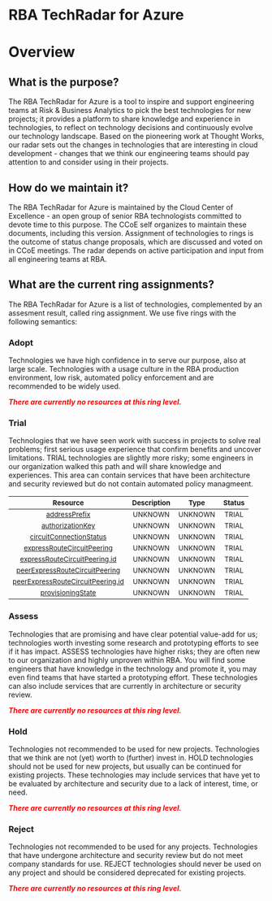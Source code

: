 
RBA TechRadar for Azure
=======================

# Overview

## What is the purpose?


The RBA TechRadar for Azure is a tool to inspire and support engineering teams at Risk & Business Analytics to pick the best technologies for new projects; it provides a platform to share knowledge and experience in technologies, to reflect on technology decisions and continuously evolve our technology landscape.  Based on the pioneering work at Thought Works, our radar sets out the changes in technologies that are interesting in cloud development - changes that we think our engineering teams should pay attention to and consider using in their projects.
## How do we maintain it?


The RBA TechRadar for Azure is maintained by the Cloud Center of Excellence - an open group of senior RBA technologists committed to devote time to this purpose.  The CCoE self organizes to maintain these documents, including this version.  Assignment of technologies to rings is the outcome of status change proposals, which are discussed and voted on in CCoE meetings.  The radar depends on active participation and input from all engineering teams at RBA.
## What are the current ring assignments?


The RBA TechRadar for Azure is a list of technologies, complemented by an assesment result, called ring assignment.  We use five rings with the following semantics:
### Adopt


Technologies we have high confidence in to serve our purpose, also at large scale.  Technologies with a usage culture in the RBA production environment, low risk, automated policy enforcement and are recommended to be widely used.  
  
***<font color="red"> There are currently no resources at this ring level. </font>***
### Trial


Technologies that we have seen work with success in projects to solve real problems;  first serious usage experience that confirm benefits and uncover limitations.  TRIAL technologies are slightly more risky; some engineers in our organization walked this path and will share knowledge and experiences.  This area can contain services that have been architecture and security reviewed but do not contain automated policy managmeent.  

|<sub>Resource</sub>|<sub>Description</sub>|<sub>Type</sub>|<sub>Status</sub>|
| :---: | :---: | :---: | :---: |
|<sub>[addressPrefix](https://github.com/openrba/python-azure-techradar/tree/master/Microsoft.Network/expressRouteCircuits/peerings/connections/addressPrefix)</sub>|<sub>UNKNOWN</sub>|<sub>UNKNOWN</sub>|<sub>TRIAL</sub>|
|<sub>[authorizationKey](https://github.com/openrba/python-azure-techradar/tree/master/Microsoft.Network/expressRouteCircuits/peerings/connections/authorizationKey)</sub>|<sub>UNKNOWN</sub>|<sub>UNKNOWN</sub>|<sub>TRIAL</sub>|
|<sub>[circuitConnectionStatus](https://github.com/openrba/python-azure-techradar/tree/master/Microsoft.Network/expressRouteCircuits/peerings/connections/circuitConnectionStatus)</sub>|<sub>UNKNOWN</sub>|<sub>UNKNOWN</sub>|<sub>TRIAL</sub>|
|<sub>[expressRouteCircuitPeering](https://github.com/openrba/python-azure-techradar/tree/master/Microsoft.Network/expressRouteCircuits/peerings/connections/expressRouteCircuitPeering)</sub>|<sub>UNKNOWN</sub>|<sub>UNKNOWN</sub>|<sub>TRIAL</sub>|
|<sub>[expressRouteCircuitPeering.id](https://github.com/openrba/python-azure-techradar/tree/master/Microsoft.Network/expressRouteCircuits/peerings/connections/expressRouteCircuitPeering.id)</sub>|<sub>UNKNOWN</sub>|<sub>UNKNOWN</sub>|<sub>TRIAL</sub>|
|<sub>[peerExpressRouteCircuitPeering](https://github.com/openrba/python-azure-techradar/tree/master/Microsoft.Network/expressRouteCircuits/peerings/connections/peerExpressRouteCircuitPeering)</sub>|<sub>UNKNOWN</sub>|<sub>UNKNOWN</sub>|<sub>TRIAL</sub>|
|<sub>[peerExpressRouteCircuitPeering.id](https://github.com/openrba/python-azure-techradar/tree/master/Microsoft.Network/expressRouteCircuits/peerings/connections/peerExpressRouteCircuitPeering.id)</sub>|<sub>UNKNOWN</sub>|<sub>UNKNOWN</sub>|<sub>TRIAL</sub>|
|<sub>[provisioningState](https://github.com/openrba/python-azure-techradar/tree/master/Microsoft.Network/expressRouteCircuits/peerings/connections/provisioningState)</sub>|<sub>UNKNOWN</sub>|<sub>UNKNOWN</sub>|<sub>TRIAL</sub>|

### Assess


Technologies that are promising and have clear potential value-add for us; technologies worth investing some research and prototyping efforts to see if it has impact.  ASSESS technologies have higher risks;  they are often new to our organization and highly unproven within RBA.  You will find some engineers that have knowledge in the technology and promote it, you may even find teams that have started a prototyping effort.  These technologies can also include services that are currently in architecture or security review.  
  
***<font color="red"> There are currently no resources at this ring level. </font>***
### Hold


Technologies not recommended to be used for new projects. Technologies that we think are not (yet) worth to (further) invest in.  HOLD technologies should not be used for new projects, but usually can be continued for existing projects.  These technologies may include services that have yet to be evaluated by architecture and security due to a lack of interest, time, or need.  
  
***<font color="red"> There are currently no resources at this ring level. </font>***
### Reject


Technologies not recommended to be used for any projects. Technologies that have undergone architecture and security review but do not meet company standards for use.  REJECT technologies should never be used on any project and should be considered deprecated for existing projects.  
  
***<font color="red"> There are currently no resources at this ring level. </font>***